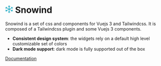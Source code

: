 # <img src="doc/public/img/logo.png" width="25" height="25"> Snowind

Snowind is a set of css and components for Vuejs 3 and Tailwindcss. It is composed of a Tailwindcss plugin and some Vuejs 3 components.

- **Consistent design system**: the widgets rely on a default high level customizable set of colors
- **Dark mode support**: dark mode is fully supported out of the box 

[Documentation](https://synw.github.io/snowind/)